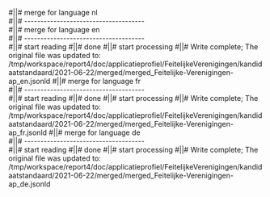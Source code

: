 #||# merge for language nl   
#||# -------------------------------------  
#||# merge for language en   
#||# -------------------------------------  
#||# start reading
#||# done
#||# start processing
#||# Write complete; The original file was updated to: /tmp/workspace/report4/doc/applicatieprofiel/FeitelijkeVerenigingen/kandidaatstandaard/2021-06-22/merged/merged_Feitelijke-Verenigingen-ap_en.jsonld
#||# merge for language fr   
#||# -------------------------------------  
#||# start reading
#||# done
#||# start processing
#||# Write complete; The original file was updated to: /tmp/workspace/report4/doc/applicatieprofiel/FeitelijkeVerenigingen/kandidaatstandaard/2021-06-22/merged/merged_Feitelijke-Verenigingen-ap_fr.jsonld
#||# merge for language de   
#||# -------------------------------------  
#||# start reading
#||# done
#||# start processing
#||# Write complete; The original file was updated to: /tmp/workspace/report4/doc/applicatieprofiel/FeitelijkeVerenigingen/kandidaatstandaard/2021-06-22/merged/merged_Feitelijke-Verenigingen-ap_de.jsonld
